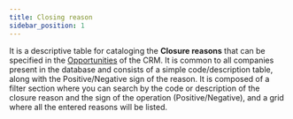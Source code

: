 ```yaml
---
title: Closing reason
sidebar_position: 1
---
```


It is a descriptive table for cataloging the **Closure reasons** that can be specified in the [Opportunities](/docs/crm/chance/new-chance/) of the CRM. It is common to all companies present in the database and consists of a simple code/description table, along with the Positive/Negative sign of the reason. 
It is composed of a filter section where you can search by the code or description of the closure reason and the sign of the operation (Positive/Negative), and a grid where all the entered reasons will be listed.